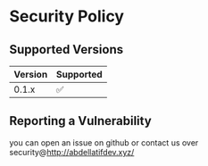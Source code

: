 # Security Policy

## Supported Versions

| Version | Supported          |
| ------- | ------------------ |
| 0.1.x   | :white_check_mark: |


## Reporting a Vulnerability

you can open an issue on github or 
contact us over security@http://abdellatifdev.xyz/

